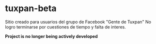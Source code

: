 # tuxpan-beta

Sitio creado para usuarios del grupo de Facebook "Gente de Tuxpan" 
No logro terminarse por cuestiones de tiempo y falta de interes.

**Project is no longer being actively developed**
